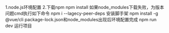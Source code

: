 1.node.js环境配置
2.下载npm
npm install 
如果node_modules下载失败，为版本问题cmd执行如下命令
npm i --lagecy-peer-deps
安装脚手架
npm install -g @vue/cli
package-lock.json和node_modules出现后环境配置完成
npm run dev 运行项目
